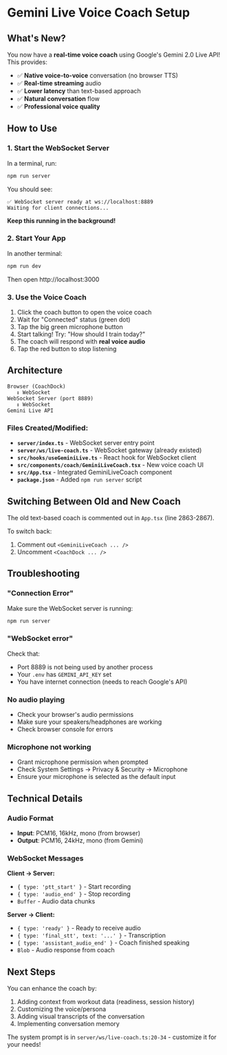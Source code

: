 # Gemini Live Voice Coach Setup

## What's New?

You now have a **real-time voice coach** using Google's Gemini 2.0 Live API! This provides:

- ✅ **Native voice-to-voice** conversation (no browser TTS)
- ✅ **Real-time streaming** audio
- ✅ **Lower latency** than text-based approach
- ✅ **Natural conversation** flow
- ✅ **Professional voice quality**

## How to Use

### 1. Start the WebSocket Server

In a terminal, run:

```bash
npm run server
```

You should see:
```
✅ WebSocket server ready at ws://localhost:8889
Waiting for client connections...
```

**Keep this running in the background!**

### 2. Start Your App

In another terminal:

```bash
npm run dev
```

Then open http://localhost:3000

### 3. Use the Voice Coach

1. Click the coach button to open the voice coach
2. Wait for "Connected" status (green dot)
3. Tap the big green microphone button
4. Start talking! Try: "How should I train today?"
5. The coach will respond with **real voice audio**
6. Tap the red button to stop listening

## Architecture

```
Browser (CoachDock)
   ↕ WebSocket
WebSocket Server (port 8889)
   ↕ WebSocket
Gemini Live API
```

### Files Created/Modified:

- **`server/index.ts`** - WebSocket server entry point
- **`server/ws/live-coach.ts`** - WebSocket gateway (already existed)
- **`src/hooks/useGeminiLive.ts`** - React hook for WebSocket client
- **`src/components/coach/GeminiLiveCoach.tsx`** - New voice coach UI
- **`src/App.tsx`** - Integrated GeminiLiveCoach component
- **`package.json`** - Added `npm run server` script

## Switching Between Old and New Coach

The old text-based coach is commented out in `App.tsx` (line 2863-2867).

To switch back:
1. Comment out `<GeminiLiveCoach ... />`
2. Uncomment `<CoachDock ... />`

## Troubleshooting

### "Connection Error"

Make sure the WebSocket server is running:
```bash
npm run server
```

### "WebSocket error"

Check that:
- Port 8889 is not being used by another process
- Your `.env` has `GEMINI_API_KEY` set
- You have internet connection (needs to reach Google's API)

### No audio playing

- Check your browser's audio permissions
- Make sure your speakers/headphones are working
- Check browser console for errors

### Microphone not working

- Grant microphone permission when prompted
- Check System Settings → Privacy & Security → Microphone
- Ensure your microphone is selected as the default input

## Technical Details

### Audio Format

- **Input**: PCM16, 16kHz, mono (from browser)
- **Output**: PCM16, 24kHz, mono (from Gemini)

### WebSocket Messages

**Client → Server:**
- `{ type: 'ptt_start' }` - Start recording
- `{ type: 'audio_end' }` - Stop recording
- `Buffer` - Audio data chunks

**Server → Client:**
- `{ type: 'ready' }` - Ready to receive audio
- `{ type: 'final_stt', text: '...' }` - Transcription
- `{ type: 'assistant_audio_end' }` - Coach finished speaking
- `Blob` - Audio response from coach

## Next Steps

You can enhance the coach by:
1. Adding context from workout data (readiness, session history)
2. Customizing the voice/persona
3. Adding visual transcripts of the conversation
4. Implementing conversation memory

The system prompt is in `server/ws/live-coach.ts:20-34` - customize it for your needs!
